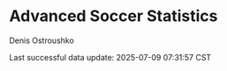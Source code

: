 # Advanced Soccer Statistics
Denis Ostroushko

<!-- gfm -->

Last successful data update: 2025-07-09 07:31:57 CST
